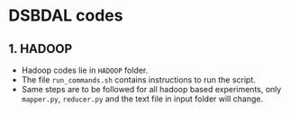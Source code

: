 # DSBDAL codes

## 1. HADOOP
- Hadoop codes lie in `HADOOP` folder.
- The file `run_commands.sh` contains instructions to run the script.
- Same steps are to be followed for all hadoop based experiments, only `mapper.py`, `reducer.py` and the text file in input folder will change.
